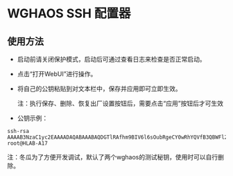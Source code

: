 # WGHAOS SSH 配置器

## 使用方法

- 启动前请关闭保护模式，启动后可通过查看日志来检查是否正常启动。

- 点击“打开WebUI”进行操作。

- 将自己的公钥粘贴到对文本栏中，保存并应用即可立即生效。

  注：执行保存、删除、恢复出厂设置按钮后，需要点击“应用”按钮后才可生效

- 公钥示例：

```
ssh-rsa AAAAB3NzaC1yc2EAAAADAQABAAABAQDGTlRAfhm9BIV6l6sOubRgeCY0wRhYQVfB3QBWFl2ELpeAnTHwRYY+4pSP1Nu7FuZqAzDyZkssmFkbXHJGqi6EAnAkRLsKhzvDKo5WSXfEQdl2kSN5bgU/e37GfwqG4ChEfY56gwu+tdHtt4eIrplcLjBB9Y43SFjth/Ouke+DVGaBO2LYNc8U0S4EiHT6KdRXS4iIwYjXMw6SEsT7eP9IWQObQ4ZgyG0cHO/6ArxJ0fyOcAI29sLzM9466ID0mTaJWHriTRf6Lxhpdd/S30VTG0JMTdo/Fj  root@HLAB-A17

```

   注：冬瓜为了方便开发调试，默认了两个wghaos的测试秘钥，使用时可以自行删除。